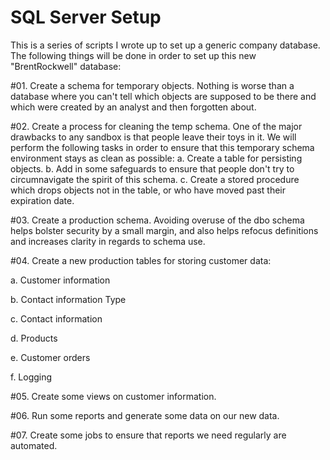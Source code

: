 # SQL Server Setup
This is a series of scripts I wrote up to set up a generic company database.
The following things will be done in order to set up this new "BrentRockwell" database:

#01. Create a schema for temporary objects. Nothing is worse than a database where you can't tell which objects are supposed to be there and which were created by an analyst and then forgotten about.

#02. Create a process for cleaning the temp schema. One of the major drawbacks to any sandbox is that people leave their toys in it. We will perform the following tasks in order to ensure that this temporary schema environment stays as clean as possible:
a. Create a table for persisting objects.
b. Add in some safeguards to ensure that people don't try to circumnavigate the spirit of this schema.
c. Create a stored procedure which drops objects not in the table, or who have moved past their expiration date.

#03. Create a production schema. Avoiding overuse of the dbo schema helps bolster security by a small margin, and also helps refocus definitions and increases clarity in regards to schema use.

#04. Create a new production tables for storing customer data:

a. Customer information

b. Contact information Type

c. Contact information

d. Products

e. Customer orders

f. Logging

#05. Create some views on customer information.

#06. Run some reports and generate some data on our new data.

#07. Create some jobs to ensure that reports we need regularly are automated.
